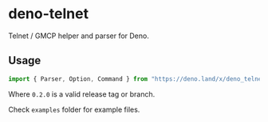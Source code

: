 # deno-telnet

Telnet / GMCP helper and parser for Deno.

## Usage

```ts
import { Parser, Option, Command } from "https://deno.land/x/deno_telnet@0.2.0/mod.ts";
```

Where `0.2.0` is a valid release tag or branch.

Check `examples` folder for example files.
